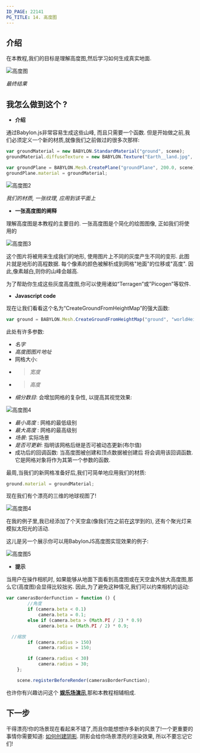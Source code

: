 ```yaml
---
ID_PAGE: 22141
PG_TITLE: 14. 高度图
---
```

## 介绍

在本教程,我们的目标是理解高度图,然后学习如何生成真实地面.

![高度图](http://www.babylonjs.com/tutorials/14%20-%20Height%20map/14.png)

_最终结果_ 

## 我怎么做到这个 ?

* **介绍**

通过Babylon.js非常容易生成这些山峰, 而且只需要一个函数. 但是开始做之前,我们必须定义一个新的材质,就像我们之前做过的很多次那样:

```javascript
var groundMaterial = new BABYLON.StandardMaterial("ground", scene);
groundMaterial.diffuseTexture = new BABYLON.Texture("Earth__land.jpg", scene);

var groundPlane = BABYLON.Mesh.CreatePlane("groundPlane", 200.0, scene);
groundPlane.material = groundMaterial;
```

![高度图2](http://www.babylonjs.com/tutorials/14%20-%20Height%20map/14-1.png)

_我们的材质, 一张纹理, 应用到该平面上_

* **一张高度图的阐释**

理解高度图是本教程的主要目的. 一张高度图是个简化的绘图图像, 正如我们将使用的

![高度图3](http://www.babylonjs.com/tutorials/14%20-%20Height%20map/worldHeightMap.jpg)

这个图片将被用来生成我们的地形, 使用图片上不同的灰度产生不同的变形. 此图片就是地形的高程数据. 每个像素的颜色被解析成到网格"地面"的位移或"高度". 因此,像素越白,则你的山峰会越高.

为了帮助你生成这些灰度高度图,你可以使用诸如“Terragen”或”Picogen”等软件. 

* **Javascript code**

现在让我们看看这个名为“CreateGroundFromHeightMap”的强大函数:
```javascript
var ground = BABYLON.Mesh.CreateGroundFromHeightMap("ground", "worldHeightMap.jpg", 200, 200, 250, 0, 10, scene, false, successCallback);
```

此处有许多参数:
* _名字_
* _高度图图片地址_
* 网格大小: 
* > _宽度_
* > _高度_
* _细分数目_: 会增加网格的复杂性, 以提高其视觉效果:

![高度图4](http://www.babylonjs.com/tutorials/14%20-%20Height%20map/14-2.png)

* _最小高度_ : 网格的最低级别
* _最大高度_ : 网格的最高级别
* _场景_: 实际场景
* _是否可更新_: 指明该网格后继是否可被动态更新(布尔值)
* 成功后的回调函数: 当高度图被创建和顶点数据被创建后 将会调用该回调函数. 它是网格对象将作为其第一个参数的函数.

最周,当我们的新网格准备好后,我们可简单地应用我们的材质:
```javascript
ground.material = groundMaterial;
```

现在我们有个漂亮的三维的地球视图了!

![高度图4](http://www.babylonjs.com/tutorials/14%20-%20Height%20map/14-3.png)

在我的例子里,我已经添加了个天空盒(像我们在之前在[这](http://doc.babylonjs.com/tutorials/Environment)学到的), 还有个聚光灯来模拟太阳光的活动.

这儿是另一个展示你可以用BabylonJS高度图实现效果的例子:

![高度图5](http://www.babylonjs.com/tutorials/14%20-%20Height%20map/14-4.png)

* **提示**

当用户在操作相机时, 如果能够从地面下面看到高度图或在天空盒外放大高度图,那么它(高度图)会显得比较拙劣. 因此,为了避免这种情况,我们可以约束相机的运动:

```javascript
var camerasBorderFunction = function () {
        //角度
        if (camera.beta < 0.1)
            camera.beta = 0.1;
        else if (camera.beta > (Math.PI / 2) * 0.9)
            camera.beta = (Math.PI / 2) * 0.9;

  //缩放
        if (camera.radius > 150)
            camera.radius = 150;

        if (camera.radius < 30)
            camera.radius = 30;
    };

    scene.registerBeforeRender(camerasBorderFunction);
```

也许你有兴趣访问这个 [**娱乐场演示**](http://babylonjs-playground.azurewebsites.net/?14),那和本教程相辅相成.

## 下一步
干得漂亮!你的场景现在看起来不错了,而且你能想想许多新的风景了!一个更重要的事情你需要知道: [如何创建阴影](http://doc.babylonjs.com/tutorials/Shadows). 阴影会给你场景漂亮的渲染效果, 所以不要忘记它们!
